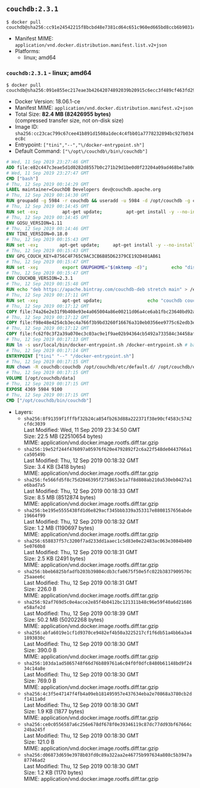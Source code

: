 ## `couchdb:2.3.1`

```console
$ docker pull couchdb@sha256:cc91e24542215f8bcbd48e7381cd64c651c960ed665bd8ccb6b9031c52b5024e
```

-	Manifest MIME: `application/vnd.docker.distribution.manifest.list.v2+json`
-	Platforms:
	-	linux; amd64

### `couchdb:2.3.1` - linux; amd64

```console
$ docker pull couchdb@sha256:091e855ec217eae3b42642074892039b20915c6ecc3f489cf463fd2902c99513
```

-	Docker Version: 18.06.1-ce
-	Manifest MIME: `application/vnd.docker.distribution.manifest.v2+json`
-	Total Size: **82.4 MB (82426955 bytes)**  
	(compressed transfer size, not on-disk size)
-	Image ID: `sha256:cc23cac799c67cee41b891d1508a1dec4c4fbb01a7778232894bc927b034ec8c`
-	Entrypoint: `["tini","--","\/docker-entrypoint.sh"]`
-	Default Command: `["\/opt\/couchdb\/bin\/couchdb"]`

```dockerfile
# Wed, 11 Sep 2019 23:27:46 GMT
ADD file:e82c447c3eae5d1d0282d8557b0c271b29d1be0d0f23204a09ad468be7a80d8c in / 
# Wed, 11 Sep 2019 23:27:47 GMT
CMD ["bash"]
# Thu, 12 Sep 2019 00:14:29 GMT
LABEL maintainer=CouchDB Developers dev@couchdb.apache.org
# Thu, 12 Sep 2019 00:14:30 GMT
RUN groupadd -g 5984 -r couchdb && useradd -u 5984 -d /opt/couchdb -g couchdb couchdb
# Thu, 12 Sep 2019 00:14:45 GMT
RUN set -ex;         apt-get update;         apt-get install -y --no-install-recommends                 apt-transport-https                 ca-certificates                 dirmngr                 gnupg         ;         rm -rf /var/lib/apt/lists/*
# Thu, 12 Sep 2019 00:14:45 GMT
ENV GOSU_VERSION=1.11
# Thu, 12 Sep 2019 00:14:46 GMT
ENV TINI_VERSION=0.18.0
# Thu, 12 Sep 2019 00:15:43 GMT
RUN set -ex; 		apt-get update; 	apt-get install -y --no-install-recommends wget; 	rm -rf /var/lib/apt/lists/*; 		dpkgArch="$(dpkg --print-architecture | awk -F- '{ print $NF }')"; 		wget -O /usr/local/bin/gosu "https://github.com/tianon/gosu/releases/download/${GOSU_VERSION}/gosu-$dpkgArch"; 	wget -O /usr/local/bin/gosu.asc "https://github.com/tianon/gosu/releases/download/$GOSU_VERSION/gosu-$dpkgArch.asc"; 	export GNUPGHOME="$(mktemp -d)";         echo "disable-ipv6" >> ${GNUPGHOME}/dirmngr.conf;         for server in $(shuf -e pgpkeys.mit.edu             ha.pool.sks-keyservers.net             hkp://p80.pool.sks-keyservers.net:80             pgp.mit.edu) ; do         gpg --batch --keyserver $server --recv-keys B42F6819007F00F88E364FD4036A9C25BF357DD4 && break || : ;         done; 	gpg --batch --verify /usr/local/bin/gosu.asc /usr/local/bin/gosu; 	rm -rf "$GNUPGHOME" /usr/local/bin/gosu.asc; 	chmod +x /usr/local/bin/gosu; 	gosu nobody true;     	wget -O /usr/local/bin/tini "https://github.com/krallin/tini/releases/download/v${TINI_VERSION}/tini-$dpkgArch"; 	wget -O /usr/local/bin/tini.asc "https://github.com/krallin/tini/releases/download/v${TINI_VERSION}/tini-$dpkgArch.asc"; 	export GNUPGHOME="$(mktemp -d)";         echo "disable-ipv6" >> ${GNUPGHOME}/dirmngr.conf;         for server in $(shuf -e pgpkeys.mit.edu             ha.pool.sks-keyservers.net             hkp://p80.pool.sks-keyservers.net:80             pgp.mit.edu) ; do         gpg --batch --keyserver $server --recv-keys 595E85A6B1B4779EA4DAAEC70B588DFF0527A9B7 && break || : ;         done; 	gpg --batch --verify /usr/local/bin/tini.asc /usr/local/bin/tini; 	rm -rf "$GNUPGHOME" /usr/local/bin/tini.asc; 	chmod +x /usr/local/bin/tini;         apt-get purge -y --auto-remove wget; 	tini --version
# Thu, 12 Sep 2019 00:15:43 GMT
ENV GPG_COUCH_KEY=8756C4F765C9AC3CB6B85D62379CE192D401AB61
# Thu, 12 Sep 2019 00:15:47 GMT
RUN set -xe;         export GNUPGHOME="$(mktemp -d)";         echo "disable-ipv6" >> ${GNUPGHOME}/dirmngr.conf;         for server in $(shuf -e pgpkeys.mit.edu             ha.pool.sks-keyservers.net             hkp://p80.pool.sks-keyservers.net:80             pgp.mit.edu) ; do                 gpg --batch --keyserver $server --recv-keys $GPG_COUCH_KEY && break || : ;         done;         gpg --batch --export $GPG_COUCH_KEY > /etc/apt/trusted.gpg.d/couchdb.gpg;         command -v gpgconf && gpgconf --kill all || :;         rm -rf "$GNUPGHOME";         apt-key list
# Thu, 12 Sep 2019 00:15:47 GMT
ENV COUCHDB_VERSION=2.3.1
# Thu, 12 Sep 2019 00:15:48 GMT
RUN echo "deb https://apache.bintray.com/couchdb-deb stretch main" > /etc/apt/sources.list.d/couchdb.list
# Thu, 12 Sep 2019 00:17:11 GMT
RUN set -xe;         apt-get update;                 echo "couchdb couchdb/mode select none" | debconf-set-selections;         DEBIAN_FRONTEND=noninteractive apt-get install -y --allow-downgrades --allow-remove-essential --allow-change-held-packages                 couchdb="$COUCHDB_VERSION"~stretch         ;         rmdir /var/lib/couchdb /var/log/couchdb;         rm /opt/couchdb/data /opt/couchdb/var/log;         mkdir -p /opt/couchdb/data /opt/couchdb/var/log;         chown couchdb:couchdb /opt/couchdb/data /opt/couchdb/var/log;         chmod 777 /opt/couchdb/data /opt/couchdb/var/log;         rm /opt/couchdb/etc/default.d/10-filelog.ini;         rm -rf /var/lib/apt/lists/*
# Thu, 12 Sep 2019 00:17:12 GMT
COPY file:74a26e2e31f9b408e93e4a065004a86e00211d06a4ce6ab1fbc23640bd92a929 in /opt/couchdb/etc/default.d/ 
# Thu, 12 Sep 2019 00:17:12 GMT
COPY file:f98e48e4254cb3ec4a766f3b9bd3260f16676a310eb0356ee9775c62edb3e8f3 in /opt/couchdb/etc/ 
# Thu, 12 Sep 2019 00:17:12 GMT
COPY file:fc62f0c3f2a39a070ec3c03ac9e1f9ae02b94364cb5492a733584c34458af969 in /usr/local/bin 
# Thu, 12 Sep 2019 00:17:13 GMT
RUN ln -s usr/local/bin/docker-entrypoint.sh /docker-entrypoint.sh # backwards compat
# Thu, 12 Sep 2019 00:17:14 GMT
ENTRYPOINT ["tini" "--" "/docker-entrypoint.sh"]
# Thu, 12 Sep 2019 00:17:15 GMT
RUN chown -R couchdb:couchdb /opt/couchdb/etc/default.d/ /opt/couchdb/etc/vm.args
# Thu, 12 Sep 2019 00:17:15 GMT
VOLUME [/opt/couchdb/data]
# Thu, 12 Sep 2019 00:17:15 GMT
EXPOSE 4369 5984 9100
# Thu, 12 Sep 2019 00:17:15 GMT
CMD ["/opt/couchdb/bin/couchdb"]
```

-	Layers:
	-	`sha256:8f91359f1fffbf32b24ca854fb263d88a222371f38e90cf4583c5742cfdc3039`  
		Last Modified: Wed, 11 Sep 2019 23:34:50 GMT  
		Size: 22.5 MB (22510654 bytes)  
		MIME: application/vnd.docker.image.rootfs.diff.tar.gzip
	-	`sha256:19e52f244f476097a05976f620e4792892f2c6a22f548de0443766a1ca50549b`  
		Last Modified: Thu, 12 Sep 2019 00:18:32 GMT  
		Size: 3.4 KB (3418 bytes)  
		MIME: application/vnd.docker.image.rootfs.diff.tar.gzip
	-	`sha256:fe566fd5f8c75d2046395f2758653e1a7f8d808ab210a530eb0427a1e6bad7a5`  
		Last Modified: Thu, 12 Sep 2019 00:18:33 GMT  
		Size: 8.5 MB (8512874 bytes)  
		MIME: application/vnd.docker.image.rootfs.diff.tar.gzip
	-	`sha256:be195e5555438fd1d6e829acf345bbb339a353317e8808157656abde19664f99`  
		Last Modified: Thu, 12 Sep 2019 00:18:32 GMT  
		Size: 1.2 MB (1190697 bytes)  
		MIME: application/vnd.docker.image.rootfs.diff.tar.gzip
	-	`sha256:658837f57c3200f7ad233dd1aaec1c5d83e0e22483ac063e3084b4005e0760b8`  
		Last Modified: Thu, 12 Sep 2019 00:18:31 GMT  
		Size: 2.5 KB (2491 bytes)  
		MIME: application/vnd.docker.image.rootfs.diff.tar.gzip
	-	`sha256:bbeb6825bfadfb203b39804cdb3cfa0675f50e5fc022b3837909570c25aaee6c`  
		Last Modified: Thu, 12 Sep 2019 00:18:31 GMT  
		Size: 226.0 B  
		MIME: application/vnd.docker.image.rootfs.diff.tar.gzip
	-	`sha256:92af769d5c0e4acce2e85f4b0412bc121311b48c96e59f40a6d21686e58afe2d`  
		Last Modified: Thu, 12 Sep 2019 00:18:39 GMT  
		Size: 50.2 MB (50202268 bytes)  
		MIME: application/vnd.docker.image.rootfs.diff.tar.gzip
	-	`sha256:abfa6019e1cf1d9370ce9482ef4b50a3225217cf1f6db51a4bb6a3a41893030c`  
		Last Modified: Thu, 12 Sep 2019 00:18:30 GMT  
		Size: 390.0 B  
		MIME: application/vnd.docker.image.rootfs.diff.tar.gzip
	-	`sha256:103da1ad5865748f66d76b889761a6c04f0f0dfc8480b61148bd9f2434c14a8e`  
		Last Modified: Thu, 12 Sep 2019 00:18:30 GMT  
		Size: 769.0 B  
		MIME: application/vnd.docker.image.rootfs.diff.tar.gzip
	-	`sha256:4c3f5e47147f4fb4a09eb181495957e437634eba2e70868a3780cb2df1411a0d`  
		Last Modified: Thu, 12 Sep 2019 00:18:30 GMT  
		Size: 1.9 KB (1877 bytes)  
		MIME: application/vnd.docker.image.rootfs.diff.tar.gzip
	-	`sha256:ce0c0556587a6c256e678df678f0e39346119c87dc77dd93bf67664c24ba245f`  
		Last Modified: Thu, 12 Sep 2019 00:18:30 GMT  
		Size: 121.0 B  
		MIME: application/vnd.docker.image.rootfs.diff.tar.gzip
	-	`sha256:d06873d659e3978b03fd0c89a322aa2e46775b997634a808c5b3947a87746ad2`  
		Last Modified: Thu, 12 Sep 2019 00:18:30 GMT  
		Size: 1.2 KB (1170 bytes)  
		MIME: application/vnd.docker.image.rootfs.diff.tar.gzip
